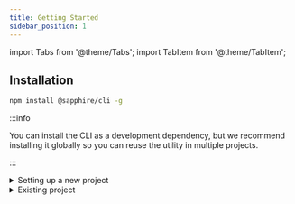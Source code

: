 ```yaml
---
title: Getting Started
sidebar_position: 1
---
```


import Tabs from '@theme/Tabs'; import TabItem from '@theme/TabItem';

## Installation

```bash npm2yarn2pnpm
npm install @sapphire/cli -g
```

:::info

You can install the CLI as a development dependency, but we recommend installing it globally so you can reuse the
utility in multiple projects.

:::

<details>
<summary>Setting up a new project</summary>

## Creating a bot

```bash
sapphire new
```

Run this command to start.

```bash {2}
sapphire new
? What's the name of your project? › my-sapphire-bot
```

Choose a name for your project, that will also be the folder name for your project. Defaults to `my-sapphire-bot`.

```bash {3-5}
sapphire new
✔ What's the name of your project? … my-sapphire-bot
? Choose a language for your project › - Use arrow-keys. Return to submit.
❯   TypeScript (Recommended)
    JavaScript
```

Choose a language for your project, we will choose **TypeScript** in this guide.

```bash {4-6}
sapphire new
✔ What's the name of your project? … my-sapphire-bot
✔ Choose a language for your project › TypeScript (Recommended)
? Choose a template for your project › - Use arrow-keys. Return to submit.
❯   Default template (Recommended)
    with Docker
```

Choose a template for your project, we will go with the **default template** in this guide.

```bash {5-7}
sapphire new
✔ What's the name of your project? … my-sapphire-bot
✔ Choose a language for your project › TypeScript (Recommended)
✔ Choose a template for your project › Default template (Recommended)
? What format do you want your config file to be in? › - Use arrow-keys. Return to submit.
    JSON
❯   YAML
```

Choose a format for your config file, we will choose **YAML** in this guide. This config file is for Sapphire CLI, read
more about it here.

```bash {6-8}
sapphire new
✔ What's the name of your project? … my-sapphire-bot
✔ Choose a language for your project › TypeScript (Recommended)
✔ Choose a template for your project › Default template (Recommended)
✔ What format do you want your config file to be in? › YAML
? What package manager do you want to use? › - Use arrow-keys. Return to submit.
❯   Yarn (Recommended)
    npm
```

Choose a package manager for your project, we will choose **Yarn** in this guide.

```bash {7}
sapphire new
✔ What's the name of your project? … my-sapphire-bot
✔ Choose a language for your project › TypeScript (Recommended)
✔ Choose a template for your project › Default template (Recommended)
✔ What format do you want your config file to be in? › YAML
✔ What package manager do you want to use? › Yarn (Recommended)
? Do you want to create a git repository for this project? › (y/N)
```

Lastly, if you want to initialize a git repository in your project, type `y` and enter. If you don't want a git
repository in your project, just enter.

Now wait for the CLI to create your project and install the dependencies. This should take ~2 minutes.

```bash
sapphire new
✔ What's the name of your project? … my-sapphire-bot
✔ Choose a language for your project › TypeScript (Recommended)
✔ Choose a template for your project › Default template (Recommended)
✔ What format do you want your config file to be in? › YAML
✔ What package manager do you want to use? › Yarn (Recommended)
✔ Do you want to create a git repository for this project? … no
✔ Cloning the repository
✔ Setting up the project
✔ Installing dependencies using Yarn
Done!
```

Congratulations, you created a bot using Sapphire CLI. Read the README to see what you need to do before running it.

<Tabs groupId="shell-choice">
<TabItem value="bash" label="bash" default>

```bash
cat my-sapphire-bot/README.md
# TypeScript Sapphire Bot example

This is a basic setup of a Discord bot using the [sapphire framework][sapphire] written in TypeScript
...
```

</TabItem>

<TabItem value="powershell" label="Powershell">

```powershell
Get-Content .\my-sapphire-bot\README.md
# TypeScript Sapphire Bot example

This is a basic setup of a Discord bot using the [sapphire framework][sapphire] written in TypeScript
...
```

</TabItem>

<TabItem value="commandprompt" label="CMD">

```batch
type my-sapphire-bot\README.md
# TypeScript Sapphire Bot example

This is a basic setup of a Discord bot using the [sapphire framework][sapphire] written in TypeScript
...
```

</TabItem>
</Tabs>

</details>

<details>
<summary> Existing project </summary>

## Using Sapphire CLI on an existing project

```bash
sapphire init
```

Run this command to start.

```bash {2-4}
sapphire init
? What format do you want your config file to be in? › - Use arrow-keys. Return to submit.
    JSON
❯   YAML
```

Choose a format for your config file, we will choose **YAML** in this guide. This config file is for Sapphire CLI, read
more about it here.

```bash {3-5}
sapphire init
✔ What format do you want your config file to be in? › YAML
? Choose the language used in your project › - Use arrow-keys. Return to submit.
❯   TypeScript
    JavaScript
```

Choose the language you are using in your project, we are using **TypeScript** in this one, so we will go with it.

```bash {4}
sapphire init
✔ What format do you want your config file to be in? › YAML
✔ Choose the language used in your project › TypeScript
? Your base directory › src
```

Enter your base directory, where your project's entry point is located, defaults to `src`.

```bash {5}
sapphire init
✔ What format do you want your config file to be in? › YAML
✔ Choose the language used in your project › TypeScript
✔ Your base directory … src
? Where do you store your commands? (do not include the base) › commands
```

Enter your commands directory, where your commands are located (don't include the base), defaults to `commands`.

```bash {6}
sapphire init
✔ What format do you want your config file to be in? › YAML
✔ Choose the language used in your project › TypeScript
✔ Your base directory … src
✔ Where do you store your commands? (do not include the base) … commands
? Where do you store your listeners? (do not include the base) › listeners
```

Enter your listeners directory, where your listeners are located (don't include the base), defaults to `listeners`.

```bash {7}
sapphire init
✔ What format do you want your config file to be in? › YAML
✔ Choose the language used in your project › TypeScript
✔ Your base directory … src
✔ Where do you store your commands? (do not include the base) … commands
✔ Where do you store your listeners? (do not include the base) … listeners
? Where do you store your arguments? (do not include the base) › arguments
```

Enter your arguments directory, where your arguments are located (don't include the base), defaults to `arguments`.

```bash {8}
sapphire init
✔ What format do you want your config file to be in? › YAML
✔ Choose the language used in your project › TypeScript
✔ Your base directory … src
✔ Where do you store your commands? (do not include the base) … commands
✔ Where do you store your listeners? (do not include the base) … listeners
✔ Where do you store your arguments? (do not include the base) … arguments
? Where do you store your preconditions? (do not include the base) › preconditions
```

Enter your preconditions directory, where your preconditions are located (don't include the base), defaults to
`preconditions`.

```bash {9}
sapphire init
✔ What format do you want your config file to be in? › YAML
✔ Choose the language used in your project › TypeScript
✔ Your base directory … src
✔ Where do you store your commands? (do not include the base) … commands
✔ Where do you store your listeners? (do not include the base) … listeners
✔ Where do you store your arguments? (do not include the base) … arguments
✔ Where do you store your preconditions? (do not include the base) … preconditions
? Do you want to enable custom file templates? › (y/N)
```

Choose if you want to enable custom file (piece) templates, type `y` and enter if you want to enable it. If you don't
want to enable it, just enter.

```bash
sapphire init
✔ What format do you want your config file to be in? › YAML
✔ Choose the language used in your project › TypeScript
✔ Your base directory … src
✔ Where do you store your commands? (do not include the base) … commands
✔ Where do you store your listeners? (do not include the base) … listeners
✔ Where do you store your arguments? (do not include the base) … arguments
✔ Where do you store your preconditions? (do not include the base) … preconditions
✔ Do you want to enable custom file templates? … no
```

Done! Now you can use Sapphire CLI in your project. 🎉

</details>
